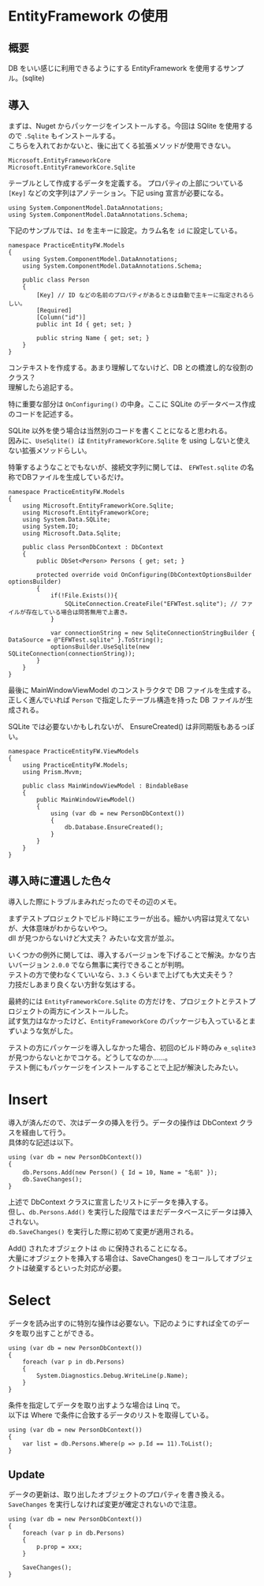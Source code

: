 # EntityFramework の使用

## 概要

DB をいい感じに利用できるようにする EntityFramework を使用するサンプル。(sqlite)

## 導入

まずは、Nuget からパッケージをインストールする。今回は SQlite を使用するので `.Sqlite` もインストールする。  
こちらを入れておかないと、後に出てくる拡張メソッドが使用できない。

	Microsoft.EntityFrameworkCore 
	Microsoft.EntityFrameworkCore.Sqlite

テーブルとして作成するデータを定義する。
プロパティの上部についている `[Key]` などの文字列はアノテーション。下記 using 宣言が必要になる。

	using System.ComponentModel.DataAnnotations;
	using System.ComponentModel.DataAnnotations.Schema;

下記のサンプルでは、`Id` を主キーに設定。カラム名を `id` に設定している。

	namespace PracticeEntityFW.Models
	{
		using System.ComponentModel.DataAnnotations;
		using System.ComponentModel.DataAnnotations.Schema;

		public class Person
		{
			[Key] // ID などの名前のプロパティがあるときは自動で主キーに指定されるらしい。
			[Required]
			[Column("id")]
			public int Id { get; set; }

			public string Name { get; set; }
		}
	}
	
コンテキストを作成する。あまり理解してないけど、DB との橋渡し的な役割のクラス？  
理解したら追記する。

特に重要な部分は `OnConfiguring()` の中身。ここに SQLite のデータベース作成のコードを記述する。  

SQLite 以外を使う場合は当然別のコードを書くことになると思われる。  
因みに、`UseSqlite() `は `EntityFrameworkCore.Sqlite` を using しないと使えない拡張メソッドらしい。

特筆するようなことでもないが、接続文字列に関しては、 `EFWTest.sqlite` の名称でDBファイルを生成しているだけ。
	
	namespace PracticeEntityFW.Models
	{
		using Microsoft.EntityFrameworkCore.Sqlite;
		using Microsoft.EntityFrameworkCore;
		using System.Data.SQLite;
		using System.IO;
		using Microsoft.Data.Sqlite;

		public class PersonDbContext : DbContext
		{
			public DbSet<Person> Persons { get; set; }

			protected override void OnConfiguring(DbContextOptionsBuilder optionsBuilder)
			{
				if(!File.Exists()){
					SQLiteConnection.CreateFile("EFWTest.sqlite"); // ファイルが存在している場合は問答無用で上書き。
				}

				var connectionString = new SqliteConnectionStringBuilder { DataSource = @"EFWTest.sqlite" }.ToString();
				optionsBuilder.UseSqlite(new SQLiteConnection(connectionString));
			}
		}
	}

最後に MainWindowViewModel のコンストラクタで DB ファイルを生成する。  
正しく進んでいれば `Person` で指定したテーブル構造を持った DB ファイルが生成される。

SQLite では必要ないかもしれないが、 EnsureCreated() は非同期版もあるっぽい。

	namespace PracticeEntityFW.ViewModels
	{
		using PracticeEntityFW.Models;
		using Prism.Mvvm;

		public class MainWindowViewModel : BindableBase
		{
			public MainWindowViewModel()
			{
				using (var db = new PersonDbContext())
				{
					db.Database.EnsureCreated();
				}
			}
		}
	}

## 導入時に遭遇した色々

導入した際にトラブルまみれだったのでその辺のメモ。

まずテストプロジェクトでビルド時にエラーが出る。細かい内容は覚えてないが、大体意味がわからないやつ。  
dll が見つからないけど大丈夫？ みたいな文言が並ぶ。

いくつかの例外に関しては、導入するバージョンを下げることで解決。かなり古いバージョン `2.0.0` でなら無事に実行できることが判明。  
テストの方で使わなくていいなら、`3.3` くらいまで上げても大丈夫そう？  
力技だしあまり良くない方針な気はする。

最終的には `EntityFrameworkCore.Sqlite` の方だけを、プロジェクトとテストプロジェクトの両方にインストールした。  
試す気力はなかったけど、`EntityFrameworkCore` のパッケージも入っているとまずいような気がした。

テストの方にパッケージを導入しなかった場合、初回のビルド時のみ `e_sqlite3` が見つからないとかでコケる。どうしてなのか……。  
テスト側にもパッケージをインストールすることで上記が解決したみたい。

# Insert

導入が済んだので、次はデータの挿入を行う。データの操作は DbContext クラスを経由して行う。  
具体的な記述は以下。

	using (var db = new PersonDbContext())
	{
		db.Persons.Add(new Person() { Id = 10, Name = "名前" });
		db.SaveChanges();
	}

上述で DbContext クラスに宣言したリストにデータを挿入する。  
但し、`db.Persons.Add()` を実行した段階ではまだデータベースにデータは挿入されない。  
`db.SaveChanges()` を実行した際に初めて変更が適用される。

Add() されたオブジェクトは `db` に保持されることになる。  
大量にオブジェクトを挿入する場合は、SaveChanges() をコールしてオブジェクトは破棄するといった対応が必要。

# Select 

データを読み出すのに特別な操作は必要ない。下記のようにすれば全てのデータを取り出すことができる。

	using (var db = new PersonDbContext())
	{
		foreach (var p in db.Persons)
		{
			System.Diagnostics.Debug.WriteLine(p.Name);
		}
	}

条件を指定してデータを取り出すような場合は Linq で。  
以下は Where で条件に合致するデータのリストを取得している。

	using (var db = new PersonDbContext())
	{
		var list = db.Persons.Where(p => p.Id == 11).ToList();
	}

## Update

データの更新は、取り出したオブジェクトのプロパティを書き換える。  
`SaveChanges` を実行しなければ変更が確定されないので注意。

	using (var db = new PersonDbContext())
	{
		foreach (var p in db.Persons)
		{
			p.prop = xxx;
		}
		
		SaveChanges();
	}